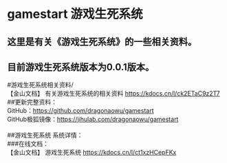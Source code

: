 gamestart 游戏生死系统
=
这里是有关《游戏生死系统》的一些相关资料。<br>
----------------------------------------
目前游戏生死系统版本为0.0.1版本。<br>
-------------------------
#游戏生死系统相关资料/<br>
【金山文档】 有关游戏生死系统的相关资料 https://kdocs.cn/l/ck2ETaC9z2T7 <br>
##更新完整资料： <br>
GitHub：https://github.com/dragonaowu/gamestart<br>
GitHub极狐镜像：https://jihulab.com/dragonaowu/gamestart <br>
<br>
##游戏生死系统 系统详情：<br>
###在线文档：<br>
【金山文档】 游戏生死系统 https://kdocs.cn/l/ct1xzHCepFKx<br>
